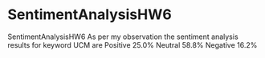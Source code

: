 # SentimentAnalysisHW6
SentimentAnalysisHW6
As per my observation the sentiment analysis results for keyword UCM are 
Positive 25.0%
Neutral 58.8%
Negative 16.2%
